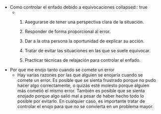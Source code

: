 - Como controlar el enfado debido a equivocaciones
  collapsed:: true
	- 1. Asegurarse de tener una perspectiva clara de la situación.
	  
	  2. Responder de forma proporcional al error.
	  
	  3. Dar a la otra persona la oportunidad de explicar su acción.
	  
	  4. Tratar de evitar las situaciones en las que se suele equivocar.
	  
	  5. Practicar técnicas de relajación para controlar el enfado.
- Por que me enojo tanto cuando se comete un error
	- Hay varias razones por las que alguien se enojaría cuando se comete un error. Es posible que se sienta frustrado porque no pudo hacer algo correctamente, o quizás esté molesto porque alguien más cometió el mismo error. También es posible que se sienta enojado porque algo salió mal a pesar de haber hecho todo lo posible por evitarlo. En cualquier caso, es importante tratar de controlar el enojo para que no se convierta en un problema mayor.